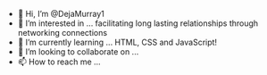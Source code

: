 - 👋 Hi, I’m @DejaMurray1
- 👀 I’m interested in ... facilitating long lasting relationships through networking connections 
- 🌱 I’m currently learning ... HTML, CSS and JavaScript!
- 💞️ I’m looking to collaborate on ... 
- 📫 How to reach me ...

<!---
DejaMurray1/DejaMurray1 is a ✨ special ✨ repository because its `README.md` (this file) appears on your GitHub profile.
You can click the Preview link to take a look at your changes.
--->
